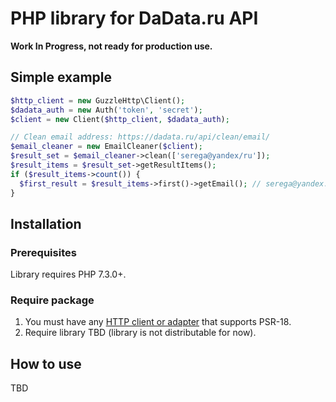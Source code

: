 # PHP library for DaData.ru API

**Work In Progress, not ready for production use.**

## Simple example

```php
$http_client = new GuzzleHttp\Client();
$dadata_auth = new Auth('token', 'secret');
$client = new Client($http_client, $dadata_auth);

// Clean email address: https://dadata.ru/api/clean/email/
$email_cleaner = new EmailCleaner($client);
$result_set = $email_cleaner->clean(['serega@yandex/ru']);
$result_items = $result_set->getResultItems();
if ($result_items->count()) {
  $first_result = $result_items->first()->getEmail(); // serega@yandex.ru
}
```

## Installation

### Prerequisites

Library requires PHP 7.3.0+.

### Require package

1. You must have any [HTTP client or adapter](http://docs.php-http.org/en/latest/clients.html) that supports PSR-18.
1. Require library TBD (library is not distributable for now).

## How to use

TBD
